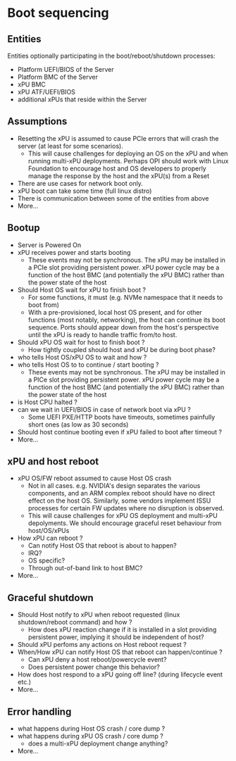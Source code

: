 # Boot sequencing

## Entities

Entities optionally participating in the boot/reboot/shutdown processes:

- Platform UEFI/BIOS of the Server
- Platform BMC of the Server
- xPU BMC
- xPU ATF/UEFI/BIOS
- additional xPUs that reside within the Server

## Assumptions

- Resetting the xPU is assumed to cause PCIe errors that will crash the server (at least for some scenarios).
  - This will cause challenges for deploying an OS on the xPU and when running multi-xPU deployments. Perhaps OPI should work with Linux Foundation to encourage host and OS developers to properly manage the response by the host and the xPU(s) from a Reset
- There are use cases for network boot only.
- xPU boot can take some time (full linux distro)
- There is communication between some of the entities from above
- More...

## Bootup

- Server is Powered On
- xPU receives power and starts booting
  - These events may not be synchronous. The xPU may be installed in a PCIe slot providing persistent power. xPU power cycle may be a function of the host BMC (and potentially the xPU BMC) rather than the power state of the host
- Should Host OS wait for xPU to finish boot ?
  - For some functions, it must (e.g. NVMe namespace that it needs to boot from)
  - With a pre-provisioned, local host OS present, and for other functions (most notably, networking), the host can continue its boot sequence. Ports should appear down from the host's perspective until the xPU is ready to handle traffic from/to host.
- Should xPU OS wait for host to finish boot ?
  - How tightly coupled should host and xPU be during boot phase?
- who tells Host OS/xPU OS to wait and how ?
- who tells Host OS to to continue / start booting ?
  - These events may not be synchronous. The xPU may be installed in a PICe slot providing persistent power. xPU power cycle may be a function of the host BMC (and potentially the xPU BMC) rather than the power state of the host
- is Host CPU halted ?
- can we wait in UEFI/BIOS in case of network boot via xPU ?
  - Some UEFI PXE/HTTP boots have timeouts, sometimes painfully short ones (as low as 30 seconds)
- Should host continue booting even if xPU failed to boot after timeout ?
- More...

## xPU and host reboot

- xPU OS/FW reboot assumed to cause Host OS crash
  - Not in all cases. e.g. NVIDIA's design separates the various components, and an ARM complex reboot should have no direct effect on the host OS. Similarly, some vendors implement ISSU processes for certain FW updates where no disruption is observed.
  - This will cause challenges for xPU OS deployment and multi-xPU depolyments. We should encourage graceful reset behaviour from host/OS/xPUs
- How xPU can reboot ?
  - Can notify Host OS that reboot is about to happen?
  - IRQ?
  - OS specific?
  - Through out-of-band link to host BMC?
- More...

## Graceful shutdown

- Should Host notify to xPU when reboot requested (linux shutdown/reboot command) and how ?
  - How does xPU reaction change if it is installed in a slot providing persistent power, implying it should be independent of host?
- Should xPU perfoms any actions on Host reboot request ?
- When/How xPU can notify Host OS that reboot can happen/continue ?
  - Can xPU deny a host reboot/powercycle event?
  - Does persistent power change this behavior?
- How does host respond to a xPU going off line? (during lifecycle event etc.)
- More...

## Error handling

- what happens during Host OS crash / core dump ?
- what happens during xPU OS crash / core dump ?
  - does a multi-xPU deployment change anything?
- More...
